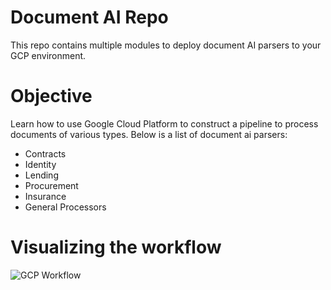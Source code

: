 # Document AI Repo
This repo contains multiple modules to deploy document AI parsers to your GCP environment.  

# Objective
Learn how to use Google Cloud Platform to construct a pipeline to process documents of various types.  Below is a list of document ai parsers:
 - Contracts
 - Identity
 - Lending
 - Procurement
 - Insurance
 - General Processors

# Visualizing the workflow
![GCP Workflow](https://user-images.githubusercontent.com/47513414/150703075-8f608859-436e-4c22-8dc9-f71121705f3a.png)
